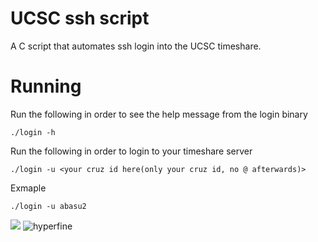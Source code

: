 # UCSC ssh script
  A C script that automates ssh login into the UCSC timeshare.

# Running
  Run the following in order to see the help message from the login binary
  ```
  ./login -h
  ```

  Run the following in order to login to your timeshare server
  ```
  ./login -u <your cruz id here(only your cruz id, no @ afterwards)>
  ```
  
  Exmaple
  ```
  ./login -u abasu2
  ```
![](https://www.pinterest.com/pin/353251164500025450/)
![hyperfine](https://i.imgur.com/z19OYxE.gif)
